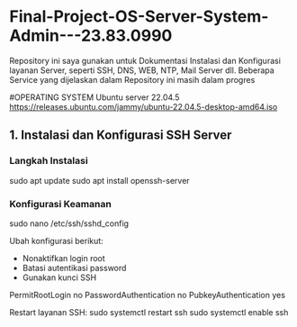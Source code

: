 # Final-Project-OS-Server-System-Admin---23.83.0990

Repository ini saya gunakan untuk Dokumentasi Instalasi dan Konfigurasi layanan Server, seperti SSH, DNS, WEB, NTP, Mail Server dll. Beberapa Service yang dijelaskan dalam Repository ini masih dalam progres

#OPERATING SYSTEM
Ubuntu server 22.04.5 https://releases.ubuntu.com/jammy/ubuntu-22.04.5-desktop-amd64.iso

## 1. Instalasi dan Konfigurasi SSH Server

### Langkah Instalasi
sudo apt update
sudo apt install openssh-server

### Konfigurasi Keamanan
sudo nano /etc/ssh/sshd_config

Ubah konfigurasi berikut:
- Nonaktifkan login root
- Batasi autentikasi password
- Gunakan kunci SSH

PermitRootLogin no
PasswordAuthentication no
PubkeyAuthentication yes

Restart layanan SSH:
sudo systemctl restart ssh
sudo systemctl enable ssh
